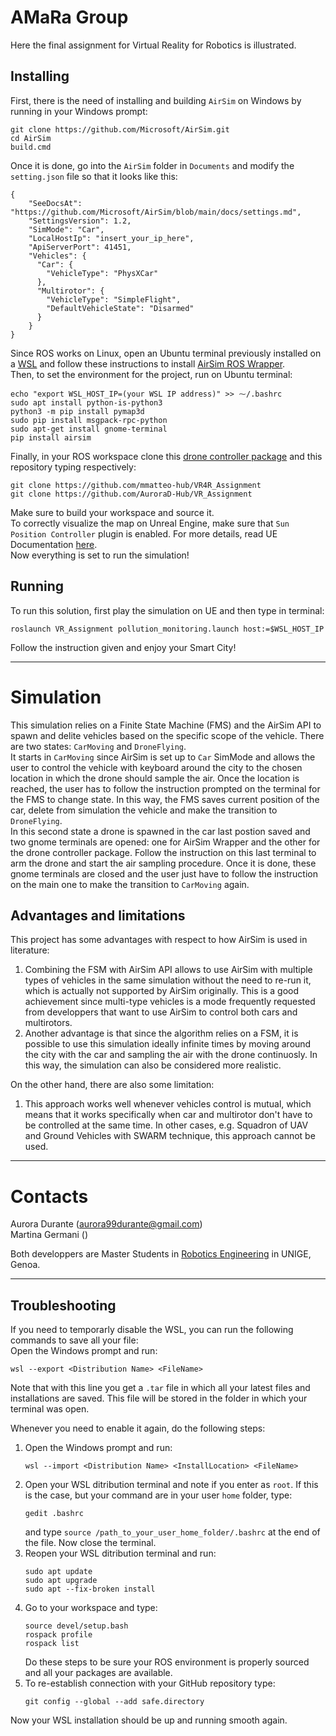 # AMaRa Group
Here the final assignment for Virtual Reality for Robotics is illustrated.  
## Installing 
First, there is the need of installing and building `AirSim` on Windows by running in your Windows prompt:
```
git clone https://github.com/Microsoft/AirSim.git
cd AirSim
build.cmd
```
Once it is done, go into the `AirSim` folder in `Documents` and modify the `setting.json` file so that it looks like this:  
```
{
    "SeeDocsAt": "https://github.com/Microsoft/AirSim/blob/main/docs/settings.md",
    "SettingsVersion": 1.2,
    "SimMode": "Car",
    "LocalHostIp": "insert_your_ip_here",
    "ApiServerPort": 41451,
    "Vehicles": {
      "Car": {
        "VehicleType": "PhysXCar"
      },
      "Multirotor": {
        "VehicleType": "SimpleFlight",
        "DefaultVehicleState": "Disarmed"
      }
    }
}
```
Since ROS works on Linux, open an Ubuntu terminal previously installed on a [WSL](https://learn.microsoft.com/en-us/windows/wsl/install) and follow these instructions to install [AirSim ROS Wrapper](https://microsoft.github.io/AirSim/airsim_ros_pkgs/).  
Then, to set the environment for the project, run on Ubuntu terminal:
```
echo "export WSL_HOST_IP=(your WSL IP address)" >> ⁓/.bashrc
sudo apt install python-is-python3
python3 -m pip install pymap3d
sudo pip install msgpack-rpc-python
sudo apt-get install gnome-terminal
pip install airsim
```
Finally, in your ROS workspace clone this [drone controller package](https://github.com/mmatteo-hub/VR4R_Assignment) and this repository typing respectively:
```
git clone https://github.com/mmatteo-hub/VR4R_Assignment
git clone https://github.com/AuroraD-Hub/VR_Assignment
```
Make sure to build your workspace and source it.  
To correctly visualize the map on Unreal Engine, make sure that `Sun Position Controller` plugin is enabled. For more details, read UE Documentation [here](https://docs.unrealengine.com/5.1/en-US/geographically-accurate-sun-positioning-tool-in-unreal-engine/).  
Now everything is set to run the simulation!
## Running
To run this solution, first play the simulation on UE and then type in terminal:
```
roslaunch VR_Assignment pollution_monitoring.launch host:=$WSL_HOST_IP
```
Follow the instruction given and enjoy your Smart City!

---------------------------------------------------------------------------
# Simulation
This simulation relies on a Finite State Machine (FMS) and the AirSim API to spawn and delite vehicles based on the specific scope of the vehicle. There are two states: `CarMoving` and `DroneFlying`.  
It starts in `CarMoving` since AirSim is set up to `Car` SimMode and allows the user to control the vehicle with keyboard around the city to the chosen location in which the drone should sample the air. Once the location is reached, the user has to follow the instruction prompted on the terminal for the FMS to change state. In this way, the FMS saves current position of the car, delete from simulation the vehicle and make the transition to `DroneFlying`.  
In this second state a drone is spawned in the car last postion saved and two gnome terminals are opened: one for AirSim Wrapper and the other for the drone controller package. Follow the instruction on this last terminal to arm the drone and start the air sampling procedure. Once it is done, these gnome terminals are closed and the user just have to follow the instruction on the main one to make the transition to `CarMoving` again.  
## Advantages and limitations
This project has some advantages with respect to how AirSim is used in literature:
1. Combining the FSM with AirSim API allows to use AirSim with multiple types of vehicles in the same simulation without the need to re-run it, which is actually not supported by AirSim originally. This is a good achievement since multi-type vehicles is a mode frequently requested from developpers that want to use AirSim to control both cars and multirotors.  
2. Another advantage is that since the algorithm relies on a FSM, it is possible to use this simulation ideally infinite times by moving around the city with the car and sampling the air with the drone continuosly. In this way, the simulation can also be considered more realistic.

On the other hand, there are also some limitation:
1. This approach works well whenever vehicles control is mutual, which means that it works specifically when car and multirotor don't have to be controlled at the same time. In other cases, e.g. Squadron of UAV and Ground Vehicles with SWARM technique, this approach cannot be used.  
--------------------------------------------------------------------------------------------  
# Contacts
Aurora Durante (aurora99durante@gmail.com)  
Martina Germani ()  

Both developpers are Master Students in [Robotics Engineering](https://corsi.unige.it/en/corsi/10635) in UNIGE, Genoa.

----------------------------------------------------------------------------------------------

## Troubleshooting
If you need to temporarly disable the WSL, you can run the following commands to save all your file:  
Open the Windows prompt and run:
```
wsl --export <Distribution Name> <FileName>
```
Note that with this line you get a `.tar` file in which all your latest files and installations are saved. This file will be stored in the folder in which your terminal was open.

Whenever you need to enable it again, do the following steps:
1. Open the Windows prompt and run:
   ```
   wsl --import <Distribution Name> <InstallLocation> <FileName>
   ```
2. Open your WSL ditribution terminal and note if you enter as `root`. If this is the case, but your command are in your user `home` folder, type:
   ```
   gedit .bashrc
   ```
   and type `source /path_to_your_user_home_folder/.bashrc` at the end of the file. Now close the terminal.  
2. Reopen your WSL ditribution terminal and run:
   ```
   sudo apt update
   sudo apt upgrade
   sudo apt --fix-broken install
   ```  
4. Go to your workspace and type:
   ```
   source devel/setup.bash
   rospack profile
   rospack list
   ```
   Do these steps to be sure your ROS environment is properly sourced and all your packages are available.
5. To re-establish connection with your GitHub repository type:
    ```
    git config --global --add safe.directory
    ```
Now your WSL installation should be up and running smooth again.
